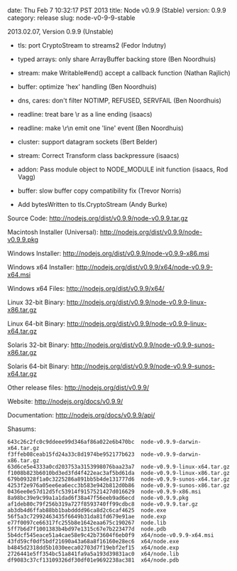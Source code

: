 date: Thu Feb  7 10:32:17 PST 2013
title: Node v0.9.9 (Stable)
version: 0.9.9
category: release
slug: node-v0-9-9-stable

2013.02.07, Version 0.9.9 (Unstable)

* tls: port CryptoStream to streams2 (Fedor Indutny)

* typed arrays: only share ArrayBuffer backing store (Ben Noordhuis)

* stream: make Writable#end() accept a callback function (Nathan Rajlich)

* buffer: optimize 'hex' handling (Ben Noordhuis)

* dns, cares: don't filter NOTIMP, REFUSED, SERVFAIL (Ben Noordhuis)

* readline: treat bare \r as a line ending (isaacs)

* readline: make \r\n emit one 'line' event (Ben Noordhuis)

* cluster: support datagram sockets (Bert Belder)

* stream: Correct Transform class backpressure (isaacs)

* addon: Pass module object to NODE_MODULE init function (isaacs, Rod Vagg)

* buffer: slow buffer copy compatibility fix (Trevor Norris)

* Add bytesWritten to tls.CryptoStream (Andy Burke)


Source Code: http://nodejs.org/dist/v0.9.9/node-v0.9.9.tar.gz

Macintosh Installer (Universal): http://nodejs.org/dist/v0.9.9/node-v0.9.9.pkg

Windows Installer: http://nodejs.org/dist/v0.9.9/node-v0.9.9-x86.msi

Windows x64 Installer: http://nodejs.org/dist/v0.9.9/x64/node-v0.9.9-x64.msi

Windows x64 Files: http://nodejs.org/dist/v0.9.9/x64/

Linux 32-bit Binary: http://nodejs.org/dist/v0.9.9/node-v0.9.9-linux-x86.tar.gz

Linux 64-bit Binary: http://nodejs.org/dist/v0.9.9/node-v0.9.9-linux-x64.tar.gz

Solaris 32-bit Binary: http://nodejs.org/dist/v0.9.9/node-v0.9.9-sunos-x86.tar.gz

Solaris 64-bit Binary: http://nodejs.org/dist/v0.9.9/node-v0.9.9-sunos-x64.tar.gz

Other release files: http://nodejs.org/dist/v0.9.9/

Website: http://nodejs.org/docs/v0.9.9/

Documentation: http://nodejs.org/docs/v0.9.9/api/

Shasums:
```
643c26c2fc0c9ddeee99d346af86a022e6b470bc  node-v0.9.9-darwin-x64.tar.gz
f3ffeb08ceab15fd24a33c8d1974be952177b623  node-v0.9.9-darwin-x86.tar.gz
63d6ce5e4333a0cd203753a3153998076baa23a7  node-v0.9.9-linux-x64.tar.gz
f1008b823b6010bd3ed3fd4f422eac3af5bd61da  node-v0.9.9-linux-x86.tar.gz
679b09328f1a0c3225286a891bb5b4de131777d6  node-v0.9.9-sunos-x64.tar.gz
4253f2e976a05ee6ea6ecc3b583e942b812d0b86  node-v0.9.9-sunos-x86.tar.gz
0436ee0e57d12d5fc53914f9157521427d016629  node-v0.9.9-x86.msi
8a98bc39e9c99a1a1dad6f38a47f56eeb9ad6ecd  node-v0.9.9.pkg
af1deb80c79f256b319a727f8593740ff99cdbc8  node-v0.9.9.tar.gz
ab3db4d6ffab88bb1babdddd96ca8d2c6caf4625  node.exe
56f5a3c72992463435f6649b31da81fd679e91ae  node.exp
e77f0097ce66317fc255b8e1642eaa675c190267  node.lib
5ff7b6d7f1001383b4bd97e1315c67e7b223477d  node.pdb
5b4dcf545eace51a4cae58e9c42b73604f6eb0f9  x64/node-v0.9.9-x64.msi
43fd59cf0df5bdf21690a43a68a8f16160e28ec6  x64/node.exe
b4845d2318dd5b1030eeca02703d7f19ebf2ef15  x64/node.exp
2726441e5ff354bc51a841fa9a5a193d39831ac0  x64/node.lib
df9083c37cf13109326df30df01e9692238ac381  x64/node.pdb
```
